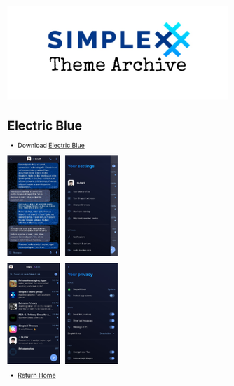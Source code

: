 <img src="../resources/SxC_themeBanner.jpg">

# Electric Blue

* Download [Electric Blue](../themes/SxC_electricBlue.theme)

<img src="../screenshots/SxC_ElectricBlue01.jpg" width="120">&nbsp;&nbsp;&nbsp;<img src="../screenshots/SxC_ElectricBlue02.jpg" width="120">

<img src="../screenshots/SxC_ElectricBlue03.jpg" width="120">&nbsp;&nbsp;&nbsp;<img src="../screenshots/SxC_ElectricBlue04.jpg" width="120">

* [Return Home](../) 
